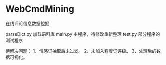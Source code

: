 # WebCmdMining
在线评论信息数据挖掘

parseDict.py  加载语料库
main.py   主程序，待修改重新整理
test.py       部分程序的测试程序


待解决问题：
1、情感词抽取后未过滤。
2、未加入程度词评级。
3、处理后的数据可视化。